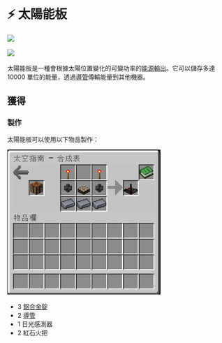 # ⚡ 太陽能板



![](https://camo.githubusercontent.com/3b9742ec6277cca50f24c2af1c62103f7c2de0654c6785cd2a6206d0a422313e/68747470733a2f2f692e696d6775722e636f6d2f496a625730734f2e706e67)

![](https://camo.githubusercontent.com/e2329d82be3d45675352e4bd33971e04bb33cdfc5fd57391339c5c2e40386a94/68747470733a2f2f692e696d6775722e636f6d2f334747695a59352e706e67)

太陽能板是一種會根據太陽位置變化的可變功率的[能源輸出](../space/energy-systems.md)。它可以儲存多達 10000 單位的能量，透過[導管](Conduit.md)傳輸能量到其他機器。

## 獲得

### 製作

太陽能板可以使用以下物品製作：

![](<../.gitbook/assets/image (217) (1) (1) (1) (1) (1).png>)

* 3 [鋁合金錠](aluminium-alloy-ingot.md)
* 2 [導管](Conduit.md)
* 1 日光感測器
* 2 紅石火把
